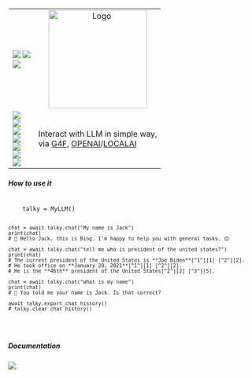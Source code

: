<table style="border: 1px solid transparent">
  <tr>
    <td>
<a href="http://talky.readthedocs.io"><img src="https://img.shields.io/badge/Wiki-%23000000.svg?style=for-the-badge&logo=wikipedia&logoColor=white"></a>
<a href="https://github.com/mraniki/tt/"><img src="https://img.shields.io/badge/github-%23000000.svg?style=for-the-badge&logo=github&logoColor=white"></a><br>
<a href="https://hub.docker.com/r/mraniki/tt"><img src="https://img.shields.io/docker/pulls/mraniki/tt?style=for-the-badge"></a><br>
       </td>
    <td align="center"><img width="200" alt="Logo" src="/docs/_static/logo-full.png"></td>
  </tr>
  <tr>
    <td>
      <a href="https://pypi.org/project/myllm/"><img src="https://img.shields.io/pypi/v/myllm?style=for-the-badge&logo=PyPI&logoColor=white"></a><br>
      <a href="https://pypi.org/project/myllm/"><img src="https://img.shields.io/pypi/dm/myllm?style=for-the-badge&logo=PyPI&logoColor=white"></a><br>
      <a href="https://github.com/mraniki/myllm/"><img src="https://img.shields.io/github/actions/workflow/status/mraniki/myllm/%F0%9F%91%B7Flow.yml?style=for-the-badge&logo=GitHub&logoColor=white"></a><br>
      <a href="https://talky.readthedocs.io/projects/myllm/"><img src="https://readthedocs.org/projects/myllm/badge/?version=latest&style=for-the-badge"></a><br>
      <a href="https://codebeat.co/projects/github-com-mraniki-myllm-main"><img src="https://codebeat.co/badges/0567b9d9-3cbb-4263-80ec-8ac8043332ea"/></a> <br>
      <a href="https://app.codacy.com/gh/mraniki/MyLLM/dashboard"><img src="https://app.codacy.com/project/badge/Grade/75f2650d58044355957fe667aeed50a1"/></a> <br>
      <a href="https://codecov.io/gh/mraniki/myllm"><img src="https://codecov.io/gh/mraniki/myllm/branch/main/graph/badge.svg?token=WAHUEMAJN6"/></a><br>
    </td>
    <td align="left"> 
Interact with LLM in simple way,<br>via  <a href="https://github.com/xtekky/gpt4free">G4F</a>, <a href="https://github.com/openai/openai-python">OPENAI</a>/<a href="https://localai.io/basics/getting_started/">LOCALAI</a><br>
  </td>   
  </tr>
</table>


<h5>How to use it</h5>
<pre>
<code>
    talky = MyLLM()

    chat = await talky.chat("My name is Jack")
    print(chat)
    # 🐻 Hello Jack, this is Bing. I'm happy to help you with general tasks. 😊

    chat = await talky.chat("tell me who is president of the united states?")
    print(chat)
    # The current president of the United States is **Joe Biden**[^1^][1] [^2^][2].
    # He took office on **January 20, 2021**[^1^][1] [^2^][2].
    # He is the **46th** president of the United States[^2^][2] [^3^][5].

    chat = await talky.chat("what is my name")
    print(chat)
    # 🐻 You told me your name is Jack. Is that correct?

    await talky.export_chat_history()
    # talky.clear_chat_history()
</code>
</pre>

<h5>Documentation</h5>
<a href="https://talky.readthedocs.io/projects/myllm/en/latest/"><img src="https://img.shields.io/badge/Documentation-000000?style=for-the-badge&logo=readthedocs&logoColor=white"></a><br>
